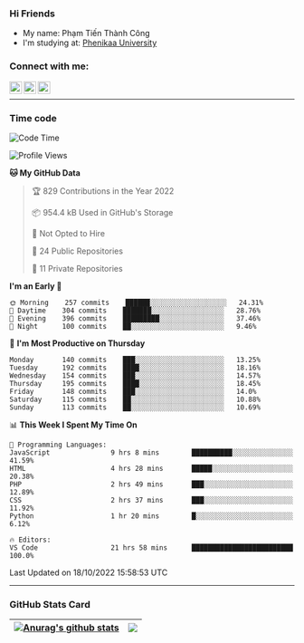 ### Hi Friends

- My name: Phạm Tiến Thành Công
- I'm studying at: [Phenikaa University]


### Connect with me:
[<img align="left" alt="PhamTienThanhCong | Facebook" width="22px" src="https://upload.wikimedia.org/wikipedia/commons/thumb/1/16/Facebook-icon-1.png/640px-Facebook-icon-1.png" />][facebook]
[<img align="left" alt="PhamTienThanhCong | Zalo" width="22px" src="https://www.anphatpc.com.vn/template/anphat_2020v2/images/icon-zalo.jpg" />][zalo]
[<img align="left" alt="PhamTienThanhCong | LinkedIn" width="22px" src="https://cdn3.iconfinder.com/data/icons/inficons/512/linkedin.png" />][linkedin]

<br />

---

### Time code

<!--START_SECTION:waka-->
![Code Time](http://img.shields.io/badge/Code%20Time-623%20hrs%2029%20mins-blue)

![Profile Views](http://img.shields.io/badge/Profile%20Views-18-blue)

**🐱 My GitHub Data** 

> 🏆 829 Contributions in the Year 2022
 > 
> 📦 954.4 kB Used in GitHub's Storage 
 > 
> 🚫 Not Opted to Hire
 > 
> 📜 24 Public Repositories 
 > 
> 🔑 11 Private Repositories  
 > 
**I'm an Early 🐤** 

```text
🌞 Morning    257 commits    ██████░░░░░░░░░░░░░░░░░░░   24.31% 
🌆 Daytime    304 commits    ███████░░░░░░░░░░░░░░░░░░   28.76% 
🌃 Evening    396 commits    █████████░░░░░░░░░░░░░░░░   37.46% 
🌙 Night      100 commits    ██░░░░░░░░░░░░░░░░░░░░░░░   9.46%

```
📅 **I'm Most Productive on Thursday** 

```text
Monday       140 commits    ███░░░░░░░░░░░░░░░░░░░░░░   13.25% 
Tuesday      192 commits    ████░░░░░░░░░░░░░░░░░░░░░   18.16% 
Wednesday    154 commits    ███░░░░░░░░░░░░░░░░░░░░░░   14.57% 
Thursday     195 commits    ████░░░░░░░░░░░░░░░░░░░░░   18.45% 
Friday       148 commits    ███░░░░░░░░░░░░░░░░░░░░░░   14.0% 
Saturday     115 commits    ██░░░░░░░░░░░░░░░░░░░░░░░   10.88% 
Sunday       113 commits    ██░░░░░░░░░░░░░░░░░░░░░░░   10.69%

```


📊 **This Week I Spent My Time On** 

```text
💬 Programming Languages: 
JavaScript               9 hrs 8 mins        ██████████░░░░░░░░░░░░░░░   41.59% 
HTML                     4 hrs 28 mins       █████░░░░░░░░░░░░░░░░░░░░   20.38% 
PHP                      2 hrs 49 mins       ███░░░░░░░░░░░░░░░░░░░░░░   12.89% 
CSS                      2 hrs 37 mins       ███░░░░░░░░░░░░░░░░░░░░░░   11.92% 
Python                   1 hr 20 mins        █░░░░░░░░░░░░░░░░░░░░░░░░   6.12%

🔥 Editors: 
VS Code                  21 hrs 58 mins      █████████████████████████   100.0%

```


 Last Updated on 18/10/2022 15:58:53 UTC
<!--END_SECTION:waka-->

---

### GitHub Stats Card

| <a href="https://github.com/phamtienthanhcong"><img align="center" src="https://github-readme-stats.vercel.app/api?username=PhamTienThanhCong&show_icons=true&include_all_commits=true&theme=buefy&hide_border=true&theme=ocean_dark" alt="Anurag's github stats" /></a> | <a href="https://github.com/phamtienthanhcong"><img align="center" src="https://github-readme-stats.vercel.app/api/top-langs/?username=PhamTienThanhCong&layout=compact&theme=buefy&hide_border=true&theme=ocean_dark" /></a> |
| ------------- | ------------- |

[Phenikaa University]: https://phenikaa-uni.edu.vn/vi
[facebook]: https://www.facebook.com/phamtienthanhcong
[linkedin]: https://linkedin.com/in/phamtienthanhcong
[zalo]: https://zalo.me/0396396332
[tiktok]: https://www.tiktok.com/@phamtienthanhcong
[web]: https://github.com/PhamTienThanhCong/web_dev
[min project]: https://github.com/PhamTienThanhCong/Project-Of-Web
[c and cpp]: https://github.com/PhamTienThanhCong/Code_C_and_Cpro
[python]: https://github.com/PhamTienThanhCong/Python_beginer
